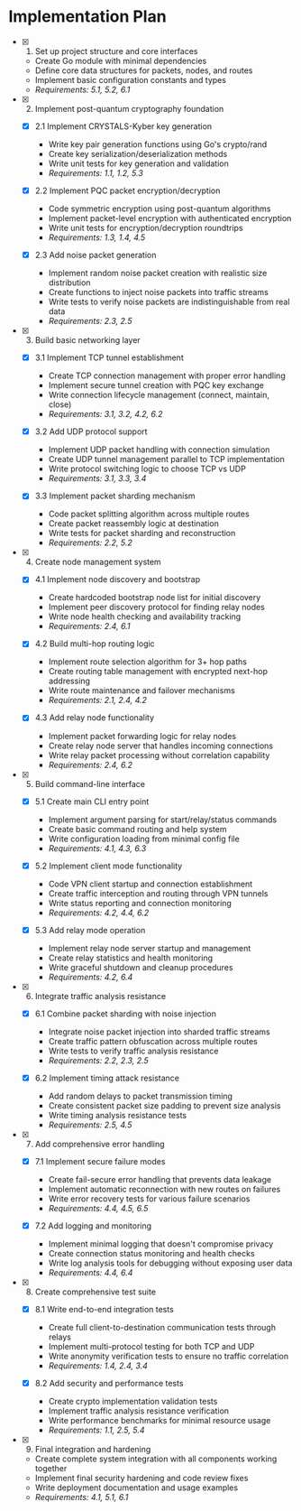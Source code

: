# Implementation Plan

- [x] 1. Set up project structure and core interfaces
  - Create Go module with minimal dependencies
  - Define core data structures for packets, nodes, and routes
  - Implement basic configuration constants and types
  - _Requirements: 5.1, 5.2, 6.1_

- [x] 2. Implement post-quantum cryptography foundation
  - [x] 2.1 Implement CRYSTALS-Kyber key generation
    - Write key pair generation functions using Go's crypto/rand
    - Create key serialization/deserialization methods
    - Write unit tests for key generation and validation
    - _Requirements: 1.1, 1.2, 5.3_

  - [x] 2.2 Implement PQC packet encryption/decryption
    - Code symmetric encryption using post-quantum algorithms
    - Implement packet-level encryption with authenticated encryption
    - Write unit tests for encryption/decryption roundtrips
    - _Requirements: 1.3, 1.4, 4.5_

  - [x] 2.3 Add noise packet generation
    - Implement random noise packet creation with realistic size distribution
    - Create functions to inject noise packets into traffic streams
    - Write tests to verify noise packets are indistinguishable from real data
    - _Requirements: 2.3, 2.5_

- [x] 3. Build basic networking layer
  - [x] 3.1 Implement TCP tunnel establishment
    - Create TCP connection management with proper error handling
    - Implement secure tunnel creation with PQC key exchange
    - Write connection lifecycle management (connect, maintain, close)
    - _Requirements: 3.1, 3.2, 4.2, 6.2_

  - [x] 3.2 Add UDP protocol support
    - Implement UDP packet handling with connection simulation
    - Create UDP tunnel management parallel to TCP implementation
    - Write protocol switching logic to choose TCP vs UDP
    - _Requirements: 3.1, 3.3, 3.4_

  - [x] 3.3 Implement packet sharding mechanism
    - Code packet splitting algorithm across multiple routes
    - Create packet reassembly logic at destination
    - Write tests for packet sharding and reconstruction
    - _Requirements: 2.2, 5.2_

- [x] 4. Create node management system
  - [x] 4.1 Implement node discovery and bootstrap
    - Create hardcoded bootstrap node list for initial discovery
    - Implement peer discovery protocol for finding relay nodes
    - Write node health checking and availability tracking
    - _Requirements: 2.4, 6.1_

  - [x] 4.2 Build multi-hop routing logic
    - Implement route selection algorithm for 3+ hop paths
    - Create routing table management with encrypted next-hop addressing
    - Write route maintenance and failover mechanisms
    - _Requirements: 2.1, 2.4, 4.2_

  - [x] 4.3 Add relay node functionality
    - Implement packet forwarding logic for relay nodes
    - Create relay node server that handles incoming connections
    - Write relay packet processing without correlation capability
    - _Requirements: 2.4, 6.2_

- [x] 5. Build command-line interface
  - [x] 5.1 Create main CLI entry point
    - Implement argument parsing for start/relay/status commands
    - Create basic command routing and help system
    - Write configuration loading from minimal config file
    - _Requirements: 4.1, 4.3, 6.3_

  - [x] 5.2 Implement client mode functionality
    - Code VPN client startup and connection establishment
    - Create traffic interception and routing through VPN tunnels
    - Write status reporting and connection monitoring
    - _Requirements: 4.2, 4.4, 6.2_

  - [x] 5.3 Add relay mode operation
    - Implement relay node server startup and management
    - Create relay statistics and health monitoring
    - Write graceful shutdown and cleanup procedures
    - _Requirements: 4.2, 6.4_

- [x] 6. Integrate traffic analysis resistance
  - [x] 6.1 Combine packet sharding with noise injection
    - Integrate noise packet injection into sharded traffic streams
    - Create traffic pattern obfuscation across multiple routes
    - Write tests to verify traffic analysis resistance
    - _Requirements: 2.2, 2.3, 2.5_

  - [x] 6.2 Implement timing attack resistance
    - Add random delays to packet transmission timing
    - Create consistent packet size padding to prevent size analysis
    - Write timing analysis resistance tests
    - _Requirements: 2.5, 4.5_

- [x] 7. Add comprehensive error handling
  - [x] 7.1 Implement secure failure modes
    - Create fail-secure error handling that prevents data leakage
    - Implement automatic reconnection with new routes on failures
    - Write error recovery tests for various failure scenarios
    - _Requirements: 4.4, 4.5, 6.5_

  - [x] 7.2 Add logging and monitoring
    - Implement minimal logging that doesn't compromise privacy
    - Create connection status monitoring and health checks
    - Write log analysis tools for debugging without exposing user data
    - _Requirements: 4.4, 6.4_

- [x] 8. Create comprehensive test suite
  - [x] 8.1 Write end-to-end integration tests
    - Create full client-to-destination communication tests through relays
    - Implement multi-protocol testing for both TCP and UDP
    - Write anonymity verification tests to ensure no traffic correlation
    - _Requirements: 1.4, 2.4, 3.4_

  - [x] 8.2 Add security and performance tests
    - Create crypto implementation validation tests
    - Implement traffic analysis resistance verification
    - Write performance benchmarks for minimal resource usage
    - _Requirements: 1.1, 2.5, 5.4_

- [x] 9. Final integration and hardening
  - Create complete system integration with all components working together
  - Implement final security hardening and code review fixes
  - Write deployment documentation and usage examples
  - _Requirements: 4.1, 5.1, 6.1_